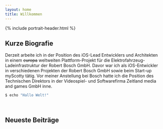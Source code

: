 ```yaml
---
layout: home
title: Willkommen
---
```


{% include portrait-header.html %}

## Kurze Biografie

Derzeit arbeite ich in der Position des iOS-Lead Entwicklers und Architekten in einem ~~europa~~ weltweiten Plattform-Projekt für die Elektrofahrzeug-Ladeinfrastruktur der Robert Bosch GmbH. Davor war ich als iOS-Entwickler in verschiedenen Projekten der Robert Bosch GmbH sowie beim Start-up myScotty tätig. Vor meiner Anstellung bei Bosch hatte ich die Position des Technischen Direktors in der Videospiel- und Softwarefirma Zeitland media and games GmbH inne.

```bash
$ echo "Hallo Welt!"
```
<br />

## Neueste Beiträge

